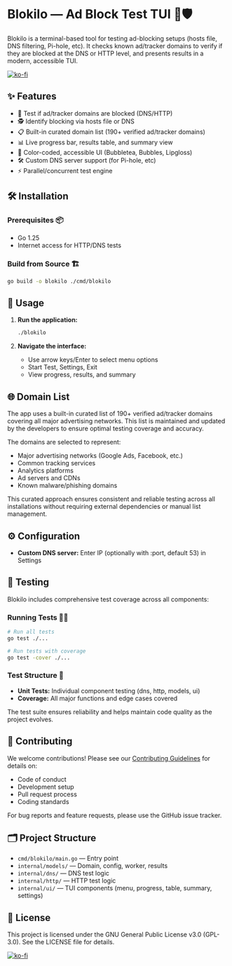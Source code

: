 # Blokilo — Ad Block Test TUI 🚫🛡️ 

Blokilo is a terminal-based tool for testing ad-blocking setups (hosts file, DNS filtering, Pi-hole, etc). It checks known ad/tracker domains to verify if they are blocked at the DNS or HTTP level, and presents results in a modern, accessible TUI.

[![ko-fi](https://ko-fi.com/img/githubbutton_sm.svg)](https://ko-fi.com/T6T31HRCAR)

## ✨ Features

- 🚦 Test if ad/tracker domains are blocked (DNS/HTTP)
- 🕵️ Identify blocking via hosts file or DNS
- 📋 Built-in curated domain list (190+ verified ad/tracker domains)
- 📊 Live progress bar, results table, and summary view
- 🎨 Color-coded, accessible UI (Bubbletea, Bubbles, Lipgloss)
- 🛠️ Custom DNS server support (for Pi-hole, etc)
- ⚡ Parallel/concurrent test engine

## 🛠️ Installation

### Prerequisites 📦

- Go 1.25
- Internet access for HTTP/DNS tests

### Build from Source 🏗️

```sh
go build -o blokilo ./cmd/blokilo
```

## 🚀 Usage

1. **Run the application:**
   ```sh
   ./blokilo
   ```

2. **Navigate the interface:**
   - Use arrow keys/Enter to select menu options
   - Start Test, Settings, Exit
   - View progress, results, and summary

## 🌐 Domain List

The app uses a built-in curated list of 190+ verified ad/tracker domains covering all major advertising networks. This list is maintained and updated by the developers to ensure optimal testing coverage and accuracy.

The domains are selected to represent:
- Major advertising networks (Google Ads, Facebook, etc.)
- Common tracking services
- Analytics platforms
- Ad servers and CDNs
- Known malware/phishing domains

This curated approach ensures consistent and reliable testing across all installations without requiring external dependencies or manual list management.

## ⚙️ Configuration

- **Custom DNS server:** Enter IP (optionally with :port, default 53) in Settings

## 🧪 Testing

Blokilo includes comprehensive test coverage across all components:

### Running Tests 🏃‍♂️

```sh
# Run all tests
go test ./...

# Run tests with coverage
go test -cover ./...
```

### Test Structure 🧩

- **Unit Tests:** Individual component testing (dns, http, models, ui)
- **Coverage:** All major functions and edge cases covered

The test suite ensures reliability and helps maintain code quality as the project evolves.

## 🤝 Contributing

We welcome contributions! Please see our [Contributing Guidelines](CONTRIBUTING.md) for details on:

- Code of conduct
- Development setup
- Pull request process
- Coding standards

For bug reports and feature requests, please use the GitHub issue tracker.

## 🗂️ Project Structure

- `cmd/blokilo/main.go` — Entry point
- `internal/models/` — Domain, config, worker, results
- `internal/dns/` — DNS test logic
- `internal/http/` — HTTP test logic
- `internal/ui/` — TUI components (menu, progress, table, summary, settings)

## 📄 License

This project is licensed under the GNU General Public License v3.0 (GPL-3.0). See the LICENSE file for details.

[![ko-fi](https://ko-fi.com/img/githubbutton_sm.svg)](https://ko-fi.com/T6T31HRCAR)
